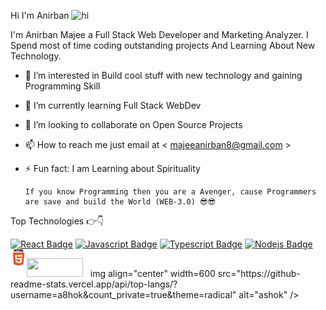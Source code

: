  Hi I'm Anirban <img src="https://user-images.githubusercontent.com/1303154/88677602-1635ba80-d120-11ea-84d8-d263ba5fc3c0.gif" width="28px" alt="hi">

I'm Anirban Majee a Full Stack Web Developer and Marketing Analyzer. I Spend most of time coding outstanding projects And Learning About New Technology.

- 👀 I’m interested in Build cool stuff with new technology and gaining Programming Skill
- 🌱 I’m currently learning Full Stack WebDev
- 💞️ I’m looking to collaborate on Open Source Projects
- 📫 How to reach me just email at  < majeeanirban8@gmail.com >
- ⚡ Fun fact: I am Learning about Spirituality 

      If you know Programming then you are a Avenger, cause Programmers are save and build the World (WEB-3.0) 😎😎
Top Technologies 👉👇

[![React Badge](https://img.shields.io/badge/-React-61DBFB?style=for-the-badge&labelColor=black&logo=react&logoColor=61DBFB)](#) [![Javascript Badge](https://img.shields.io/badge/-Javascript-F0DB4F?style=for-the-badge&labelColor=black&logo=javascript&logoColor=F0DB4F)](#) [![Typescript Badge](https://img.shields.io/badge/-Typescript-007acc?style=for-the-badge&labelColor=black&logo=typescript&logoColor=007acc)](#) [![Nodejs Badge](https://img.shields.io/badge/-Nodejs-3C873A?style=for-the-badge&labelColor=black&logo=node.js&logoColor=3C873A)](#)<img align="left" alt="HTML5" width="26px" src="https://raw.githubusercontent.com/github/explore/80688e429a7d4ef2fca1e82350fe8e3517d3494d/topics/html/html.png" />

<img src="https://img.shields.io/badge/Python-3776AB?style=for-the-badge&logo=python&logoColor=white" width="90" height="30">
&nbsp;
img align="center" width=600 src="https://github-readme-stats.vercel.app/api/top-langs/?username=a8hok&count_private=true&theme=radical" alt="ashok" />


